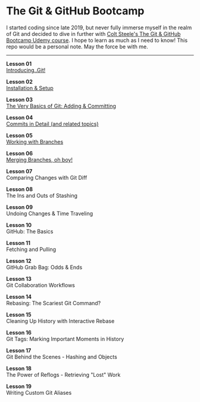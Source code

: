# The Git &amp; GitHub Bootcamp

I started coding since late 2019, but never fully immerse myself in the realm of Git and decided to dive in further with <a href="https://www.udemy.com/course/git-and-github-bootcamp/">Colt Steele's The Git & GitHub Bootcamp Udemy course</a>. I hope to learn as much as I need to know! This repo would be a personal note. May the force be with me.

<hr />

<strong>Lesson 01</strong><br />
<a href="01_introducing_git.md">Introducing..Git!</a><br />

<strong>Lesson 02</strong><br />
<a href="02_installation_and_setup.md">Installation & Setup</a><br />

<strong>Lesson 03</strong><br />
<a href="03_basics_of_git_adding_and_committing.md">The Very Basics of Git: Adding & Committing</a><br />

<strong>Lesson 04</strong><br />
<a href="04_commits_in_detail.md">Commits in Detail (and related topics)</a><br />

<strong>Lesson 05</strong><br />
<a href="05_working_with_branches.md">Working with Branches</a><br />

<strong>Lesson 06</strong><br />
<a href="06_merging_branches.md">Merging Branches, oh boy!</a><br />

<strong>Lesson 07</strong><br />
Comparing Changes with Git Diff<br />

<strong>Lesson 08</strong><br />
The Ins and Outs of Stashing<br />

<strong>Lesson 09</strong><br />
Undoing Changes & Time Traveling<br />

<strong>Lesson 10</strong><br />
GitHub: The Basics<br />

<strong>Lesson 11</strong><br />
Fetching and Pulling<br />

<strong>Lesson 12</strong><br />
GitHub Grab Bag: Odds & Ends<br />

<strong>Lesson 13</strong><br />
Git Collaboration Workflows<br />

<strong>Lesson 14</strong><br />
Rebasing: The Scariest Git Command?<br />

<strong>Lesson 15</strong><br />
Cleaning Up History with Interactive Rebase<br />

<strong>Lesson 16</strong><br />
Git Tags: Marking Important Moments in History<br />

<strong>Lesson 17</strong><br />
Git Behind the Scenes - Hashing and Objects<br />

<strong>Lesson 18</strong><br />
The Power of Reflogs - Retrieving "Lost" Work<br />

<strong>Lesson 19</strong><br />
Writing Custom Git Aliases<br />
